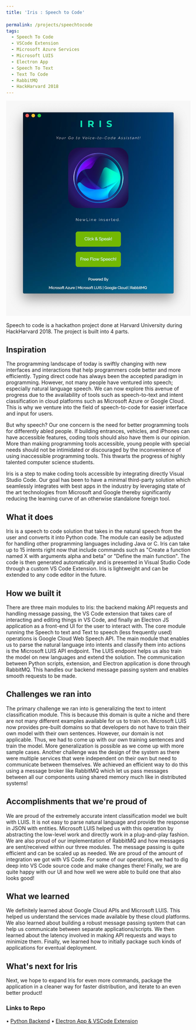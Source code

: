 ```yaml
---
title: 'Iris : Speech to Code'

permalink: /projects/speechtocode
tags:
  - Speech To Code
  - VSCode Extension
  - Microsoft Azure Services
  - Microsoft LUIS
  - Electron App
  - Speech To Text
  - Text To Code
  - RabbitMQ
  - HackHarvard 2018
---
```


<img src='/images/stc.jpeg'>

Speech to code is a hackathon project done at Harvard University during HackHarvard 2018. The project is built into 4 parts.

## Inspiration

The programming landscape of today is swiftly changing with new interfaces and interactions that help programmers code better and more efficiently. Typing direct code has always been the accepted paradigm in programming. However, not many people have ventured into speech; especially natural language speech. We can now explore this avenue of progress due to the availability of tools such as speech-to-text and intent classification in cloud platforms such as Microsoft Azure or Google Cloud. This is why we venture into the field of speech-to-code for easier interface and input for users.

But why speech? Our one concern is the need for better programming tools for differently abled people. If building entrances, vehicles, and iPhones can have accessible features, coding tools should also have them is our opinion. More than making programming tools accessible, young people with special needs should not be intimidated or discouraged by the inconvenience of using inaccessible programming tools. This thwarts the progress of highly talented computer science students.

Iris is a step to make coding tools accessible by integrating directly Visual Studio Code. Our goal has been to have a minimal third-party solution which seamlessly integrates with best apps in the industry by leveraging state of the art technologies from Microsoft and Google thereby significantly reducing the learning curve of an otherwise standalone foreign tool.

## What it does
Iris is a speech to code solution that takes in the natural speech from the user and converts it into Python code. The module can easily be adjusted for handling other programming languages including Java or C. Iris can take up to 15 intents right now that include commands such as "Create a function named X with arguments alpha and beta" or "Define the main function". The code is then generated automatically and is presented in Visual Studio Code through a custom VS Code Extension. Iris is lightweight and can be extended to any code editor in the future.

## How we built it
There are three main modules to Iris: the backend making API requests and handling message passing, the VS Code extension that takes care of interacting and editing things in VS Code, and finally an Electron JS application as a front-end UI for the user to interact with. The core module running the Speech to text and Text to speech (less frequently used) operations is Google Cloud Web Speech API. The main module that enables us to parse the natural language into intents and classify them into actions is the Microsoft LUIS API endpoint. The LUIS endpoint helps us also train the model on new languages and extend the solution. The communication between Python scripts, extension, and Electron application is done through RabbitMQ. This handles our backend message passing system and enables smooth requests to be made.

## Challenges we ran into
The primary challenge we ran into is generalizing the text to intent classification module. This is because this domain is quite a niche and there are not many different examples available for us to train on. Microsoft LUIS now provides pre-built domains so that developers do not have to train their own model with their own sentences. However, our domain is not applicable. Thus, we had to come up with our own training sentences and train the model. More generalization is possible as we come up with more sample cases. Another challenge was the design of the system as there were multiple services that were independent on their own but need to communicate between themselves. We achieved an efficient way to do this using a message broker like RabbitMQ which let us pass messages between all our components using shared memory much like in distributed systems!

## Accomplishments that we're proud of
We are proud of the extremely accurate intent classification model we built with LUIS. It is not easy to parse natural language and provide the response in JSON with entities. Microsoft LUIS helped us with this operation by abstracting the low-level work and directly work in a plug-and-play fashion. We are also proud of our implementation of RabbitMQ and how messages are sent/received within our three modules. The message passing is quite efficient and can be scaled up as needed. We are proud of the amount of integration we got with VS Code. For some of our operations, we had to dig deep into VS Code source code and make changes there! Finally, we are quite happy with our UI and how well we were able to build one that also looks good!

## What we learned
We definitely learned about Google Cloud APIs and Microsoft LUIS. This helped us understand the services made available by these cloud platforms. We also learned about building a robust message passing system that can help us communicate between separate applications/scripts. We then learned about the latency involved in making API requests and ways to minimize them. Finally, we learned how to initially package such kinds of applications for eventual deployment.

## What's next for Iris
Next, we hope to expand Iris for even more commands, package the application in a cleaner way for faster distribution, and iterate to an even better product!


### Links to Repo

• [Python Backend](http://github.com/abhoi/speech2code/) 
• [Electron App & VSCode Extension](https://github.com/sandeepjoshi1910/Speech2Code_JS)

